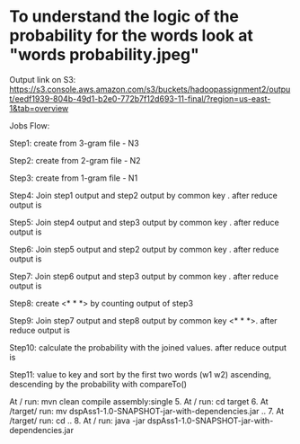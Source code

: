 # To understand the logic of the probability for the words look at "words probability.jpeg"

Output link on S3: https://s3.console.aws.amazon.com/s3/buckets/hadoopassignment2/output/eedf1939-804b-49d1-b2e0-772b7f12d693-11-final/?region=us-east-1&tab=overview

Jobs Flow:

Step1: create <w1 w2 w3> <number of appearance in corpus = N3> from 3-gram file - N3

Step2: create <w2 w3> <number of appearance in corpus = N2> from 2-gram file - N2

Step3: create <w3> <number of appearance in corpus = N1> from 1-gram file - N1

Step4: Join step1 output and step2 output by common key <w2 w3>. after reduce output is <w1 w2 w3> <N3 N2>

Step5: Join step4 output and step3 output by common key <w3>. after reduce output is <w1 w2 w3> <N3 N2 N1>

Step6: Join step5 output and step2 output by common key <w1 w2>. after reduce output is <w1 w2 w3> <N3 N2 N1 C2>

Step7: Join step6 output and step3 output by common key <w2>. after reduce output is <w1 w2 w3> <N3 N2 N1 C2 C1>

Step8: create <* * *> <total number of words in corpus = C0> by counting output of step3

Step9: Join step7 output and step8 output by common key <* * *>. after reduce output is <w1 w2 w3> <N3 N2 N1 C2 C1 C0>

Step10: calculate the probability with the joined values. after reduce output is <w1 w2 w3> <probability>

Step11: value to key and sort by the first two words (w1 w2) ascending, descending by the probability with compareTo()

 At / run:
		mvn clean compile assembly:single
5. At / run:
		cd target
6. At /target/ run:
		mv dspAss1-1.0-SNAPSHOT-jar-with-dependencies.jar ..
7. At /target/ run:
		cd ..
8. At / run:
		java -jar dspAss1-1.0-SNAPSHOT-jar-with-dependencies.jar
